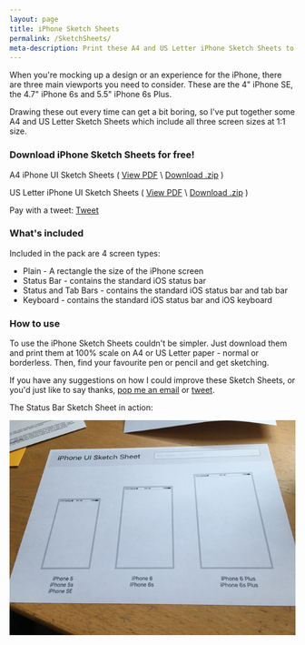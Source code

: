```yaml
---
layout: page
title: iPhone Sketch Sheets
permalink: /SketchSheets/
meta-description: Print these A4 and US Letter iPhone Sketch Sheets to quickly mock up designs for iPhone SE, 6s and 6s Plus.
---
```


When you're mocking up a design or an experience for the iPhone, there are three main viewports you need to consider. These are the 4" iPhone SE, the 4.7" iPhone 6s and 5.5" iPhone 6s Plus.

Drawing these out every time can get a bit boring, so I've put together some A4 and US Letter Sketch Sheets which include all three screen sizes at 1:1 size.

### Download iPhone Sketch Sheets for free!

A4 iPhone UI Sketch Sheets ( [View PDF](http://d.pr/19VJR) \ [Download .zip](http://d.pr/AWcu) )

US Letter iPhone UI Sketch Sheets ( [View PDF](http://d.pr/1jKSc) \ [Download .zip](http://d.pr/18dtP) )

Pay with a tweet: <a href="https://twitter.com/share" class="twitter-share-button" data-url="http://samhutchings.co/SketchSheets/" data-text="I'm using the iPhone UI Sketch Sheets by @Smutchings for my next project. Download them for free at:" data-size="large" data-related="Smutchings" data-hashtags="SketchSheet">Tweet</a> <script>!function(d,s,id){var js,fjs=d.getElementsByTagName(s)[0],p=/^http:/.test(d.location)?'http':'https';if(!d.getElementById(id)){js=d.createElement(s);js.id=id;js.src=p+'://platform.twitter.com/widgets.js';fjs.parentNode.insertBefore(js,fjs);}}(document, 'script', 'twitter-wjs');</script>

### What's included

Included in the pack are 4 screen types:

- Plain - A rectangle the size of the iPhone screen
- Status Bar - contains the standard iOS status bar
- Status and Tab Bars - contains the standard iOS status bar and tab bar
- Keyboard - contains the standard iOS status bar and iOS keyboard

### How to use

To use the iPhone Sketch Sheets couldn't be simpler. Just download them and print them at 100% scale on A4 or US Letter paper - normal or borderless. Then, find your favourite pen or pencil and get sketching. 

If you have any suggestions on how I could improve these Sketch Sheets, or you'd just like to say thanks, [pop me an email](mailto:hi@samhutchings.co) or [tweet](http://www.twitter.com/Smutchings).


The Status Bar Sketch Sheet in action:

<center><img src="/img/iPhoneSketchSheet/iPhoneSketchSheetInAction.png"></center>